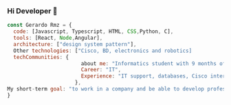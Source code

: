 ### Hi Developer 👋

```javascript
const Gerardo Rmz = {
  code: [Javascript, Typescript, HTML, CSS,Python, C],
  tools: [React, Node,Angular],
  architecture: ["design system pattern"],
  Other technologies: ["Cisco, BD, electronics and robotics]
  techCommunities: {
                        about me: "Informatics student with 9 months of experience in software development.",
                        Career: "IT",
                        Experience: "IT support, databases, Cisco intermediate networks, arduino"
                      },
My short-term goal: "to work in a company and be able to develop professionally"
}

```

<!--
**RmzGerardo/RmzGerardo** is a ✨ _special_ ✨ repository because its `README.md` (this file) appears on your GitHub profile.

Here are some ideas to get you started:

- 🔭 I’m currently working on ...
- 🌱 I’m currently learning ...
- 👯 I’m looking to collaborate on ...
- 🤔 I’m looking for help with ...
- 💬 Ask me about ...
- 📫 How to reach me: ...
- 😄 Pronouns: ...
- ⚡ Fun fact: ...
-->
